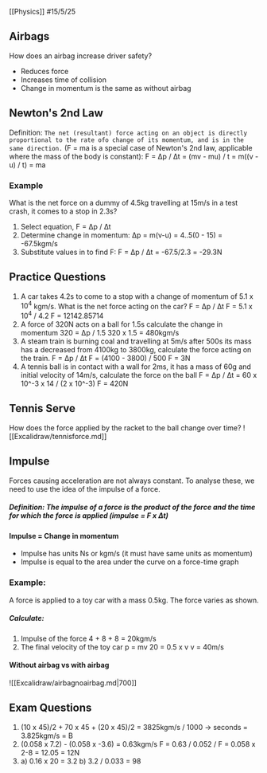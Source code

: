 [[Physics]]
#15/5/25 
## Airbags
How does an airbag increase driver safety?
- Reduces force
- Increases time of collision
- Change in momentum is the same as without airbag
## Newton's 2nd Law
Definition: `The net (resultant) force acting on an object is directly proportional to the rate ofo change of its momentum, and is in the same direction.`
(F = ma is a special case of Newton's 2nd law, applicable where the mass of the body is constant):
F = ∆p / ∆t = (mv - mu) / t = m((v - u) / t) = ma
### Example
What is the net force on a dummy of 4.5kg travelling at 15m/s in a test crash, it comes to a stop in 2.3s?
1) Select equation, F = ∆p / ∆t
2) Determine change in momentum: ∆p = m(v-u) = 4..5(0 - 15) = -67.5kgm/s
3) Substitute values in to find F: F = ∆p / ∆t = -67.5/2.3 = -29.3N
## Practice Questions
1) A car takes 4.2s to come to a stop with a change of momentum of $5.1$ x $10^4$ kgm/s. What is the net force acting on the car?
	F = ∆p / ∆t
	F = $5.1$ x $10^4$ / 4.2
	F = 12142.85714
2) A force of 320N acts on a ball for 1.5s calculate the change in momentum
	320 = ∆p / 1.5
	320 x 1.5 = 480kgm/s
3) A steam train is burning coal and travelling at 5m/s after 500s its mass has a decreased from 4100kg to 3800kg, calculate the force acting on the train.
	F = ∆p / ∆t
	F = (4100 - 3800) / 500
	F = 3N
4) A tennis ball is in contact with a wall for 2ms, it has a mass of 60g and initial velocity of 14m/s, calculate the force on the ball
	F = ∆p / ∆t = 60 x 10^-3 x 14 / (2 x 10^-3)
	F = 420N
## Tennis Serve
How does the force applied by the racket to the ball change over time?
![[Excalidraw/tennisforce.md]]
## Impulse
Forces causing acceleration are not always constant. To analyse these, we need to use the idea of the impulse of a force.
##### Definition: The impulse of a force is the product of the force and the time for which the force is applied (impulse = F x ∆t)
#### Impulse = Change in momentum
- Impulse has units Ns or kgm/s (it must have same units as momentum)
- Impulse is equal to the area under the curve on a force-time graph
### Example:
A force is applied to a toy car with a mass 0.5kg. The force varies as shown.
##### Calculate:
1) Impulse of the force
	4 + 8 + 8 = 20kgm/s
2) The final velocity of the toy car
	p = mv
	20 = 0.5 x v
	v = 40m/s

#### Without airbag vs with airbag
![[Excalidraw/airbagnoairbag.md|700]]
## Exam Questions
1) (10 x 45)/2 + 70 x 45 + (20 x 45)/2 = 3825kgm/s / 1000 -> seconds = 3.825kgm/s
	= B
2) (0.058 x 7.2) - (0.058 x -3.6) =  0.63kgm/s
	F = 0.63 / 0.052 / F = 0.058 x 2-8 = 12.05 = 12N
3) a) 0.16 x 20 = 3.2
	b) 3.2 / 0.033 = 98
